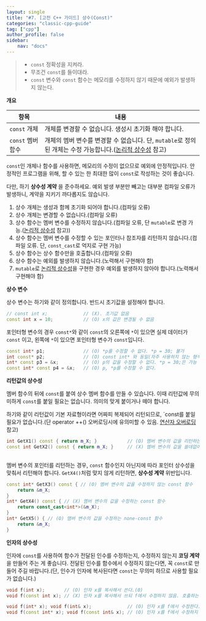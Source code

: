 ```yaml
---
layout: single
title: "#7. [고전 C++ 가이드] 상수(Const)"
categories: "classic-cpp-guide"
tag: ["cpp"]
author_profile: false
sidebar: 
    nav: "docs"
---
```


> * `const` 정확성을 지켜라.
> * 무조건 `const`를 들이대라.
> * `const` 변수와 `const` 함수는 메모리를 수정하지 않기 때문에 예외가 발생하지 않는다.

**개요**

|항목|내용|
|--|--|
|`const` 개체|개체를 변경할 수 없습니다. 생성시 초기화 해야 합니다.|
|`const` 멤버 함수|개체의 멤버 변수를 변경할 수 없습니다. 단, `mutable`로 정의된 개체는 수정 가능합니다.([논리적 상수성](https://tango1202.github.io/classic-cpp-oop/classic-cpp-oop-mutable/) 참고)|


`const`인 개체나 함수를 사용하면, 메모리의 수정이 없으므로 예외에 안정적입니다. 안정적인 프로그램을 위해, 할 수 있는 한 최대한 많이 `const`로 작성하는 것이 좋습니다.

다만, 하기 **상수성 계약** 을 준수하세요. 예외 발생 부분만 빼고는 대부분 컴파일 오류가 발생하니, 계약을 지키기 까다롭지도 않습니다.

1. 상수 개체는 생성과 함께 초기화 되어야 합니다.(컴파일 오류)
2. 상수 개체는 변경할 수 없습니다.(컴파일 오류)
3. 상수 함수는 멤버 변수를 수정하지 않습니다.(컴파일 오류, 단 `mutable`로 변경 가능.([논리적 상수성](https://tango1202.github.io/classic-cpp-oop/classic-cpp-oop-mutable/) 참고))
4. 상수 함수는 멤버 변수를 수정할 수 있는 포인터나 참조자를 리턴하지 않습니다.(컴파일 오류. 단, `const_cast`로 억지로 구현 가능)
5. 상수 함수는 상수 함수만을 호출합니다.(컴파일 오류)
6. 상수 함수는 예외를 발생하지 않습니다.(노력해서 구현해야 함)
7. `mutable`로 [논리적 상수성](https://tango1202.github.io/classic-cpp-oop/classic-cpp-oop-mutable/)을 구현한 경우 예외를 발생하지 않아야 합니다.(노력해서 구현해야 함)

**상수 변수**

상수 변수는 하기와 같이 정의합니다. 반드시 초기값을 설정해야 합니다. 

```cpp
// const int x;   	        // (X). 초기값 없음
const int x = 10; 	        // (O) x의 값은 변경될 수 없음
```

포인터형 변수의 경우 `const*`와 같이 `const`의 오른쪽에 `*`이 있으면 실제 데이터가 `const` 이고, 왼쪽에 `*`이 있으면 포인터형 변수가 `const`입니다.

```cpp
const int* p1; 		        // (O) *p를 수정할 수 없다. *p = 30; 불가
int const* p2;		        // (O) const int* 와 동일(자주 사용하지 않는 형식)
int* const p3 = &x; 	    // (O) p의 값을 수정할 수 없다. *p = 30;은 가능
const int* const p4 = &x;   // (O) p, *p를 수정할 수 없다.
```

**리턴값의 상수성**

멤버 함수의 뒤에 `const`를 붙여 상수 멤버 함수를 만들 수 있습니다. 이때 리턴값에 무의미하게 `const`를 붙일 필요는 없습니다. 의미의 맞게 붙이거나 떼야 합니다.

하기와 같이 리턴값이 기본 자료형이라면 어짜피 복제되어 리턴되므로, `const를 붙일 필요가 없습니다.(단 operator ++() 오버로딩시에 유의미할 수 있음. [연산자 오버로딩](https://tango1202.github.io/classic-cpp-oop/classic-cpp-oop-operator-overloading/) 참고)

```cpp
int GetX1() const { return m_X; } 	        // (O) 멤버 변수의 값을 리턴하는 const 함수
const int GetX2() const { return m_X; }     // (X) 멤버 변수의 값을 쓸데없이 const로 리턴하는 const 함수. int k = t.GetX2(); 로 실행하므로 const int 리턴은 무의미함. operator ++() 에서는 유효할 수도 있다. 연산자 오버로딩 참고
 
```

멤버 변수의 포인터를 리턴하는 경우, `const` 함수인지 아닌지에 따라 포인터 상수성을 맞춰서 리턴해야 합니다. `GetX4()`처럼 맞지 않게 리턴하면, **상수성 계약** 위반입니다.

```cpp
const int* GetX3() const { // (O) 멤버 변수의 값을 수정하지 않는 const 함수 
	return &m_X;
}               
int* GetX4() const { // (X) 멤버 변수의 값을 수정하는 const 함수
	return const_cast<int*>(&m_X); 
}   
int* GetX5() { // (O) 맴버 변수의 값을 수정하는 none-const 함수      
	return &m_X; 
} 	                        
```

**인자의 상수성**

인자에 	`const`를 사용하여 함수가 전달된 인수를 수정하는지, 수정하지 않는지 **코딩 계약**을 만들어 주는 게 좋습니다. 전달된 인수를 함수에서 수정하지 않는다면, 꼭 `const`로 만들어 주길 바랍니다.(단, 인수가 인자에 복사된다면 `const`는 무의미 하므로 사용할 필요가 없습니다.)

```cpp
void f(int x);		 // (O) 인자 x를 복사해서 쓴다.(0)
void f(const int x); // (X) 인자 x를 복사해서 쓰되 f에서 수정하지 않음. 호출하는 쪽에선 무의미

void f(int* x); void f(int& x);             // (O) 인자 x를 f에서 수정한다.
void f(const int* x); void f(const int& x); // (O) 인자 x를 f에서 수정하지 않는다.  
```

